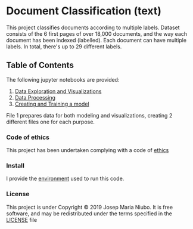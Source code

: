# Document Classification (text)
This project classifies documents according to multiple labels.
Dataset consists of the 6 first pages of over 18,000 documents, and the way each document has been indexed (labelled). Each document can have multiple labels. In total, there's up to 29 different labels. 

## Table of Contents 
The following jupyter notebooks are provided:
1. [Data Exploration and Visualizations](https://github.com/titoniubo/text_classification/blob/master/1.%20Data%20exploration%20and%20Visualizations.ipynb)
2. [Data Processing](https://github.com/titoniubo/text_classification/blob/master/2.%20Data%20Processing.ipynb)
3. [Creating and Training a model](https://github.com/titoniubo/text_classification/blob/master/3.%20Creating%20and%20Training%20a%20model.ipynb)

File 1 prepares data for both modeling and visualizations, creating 2 different files one for each purpose.

### Code of ethics

This project has been undertaken complying with a code of [ethics](https://github.com/titoniubo/text_classification/blob/master/Code%20of%20ethics.txt) 

### Install
I provide the [environment](https://github.com/titoniubo/text_classification/blob/master/environment.yml) used to run this code.

### License
This project is under Copyright © 2019 Josep Maria Niubo. It is free software, and may be redistributed under the terms specified in the [LICENSE](https://github.com/titoniubo/text_classification/blob/master/textpro.yml) file
